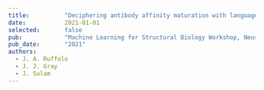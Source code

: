 ```yaml
---
title:          "Deciphering antibody affinity maturation with language models and weakly supervised learning"
date:           2021-01-01
selected:       false
pub:            "Machine Learning for Structural Biology Workshop, NeurIPS"
pub_date:       "2021"
authors:
  - J. A. Ruffolo
  - J. J. Gray
  - J. Sulam
---
```

